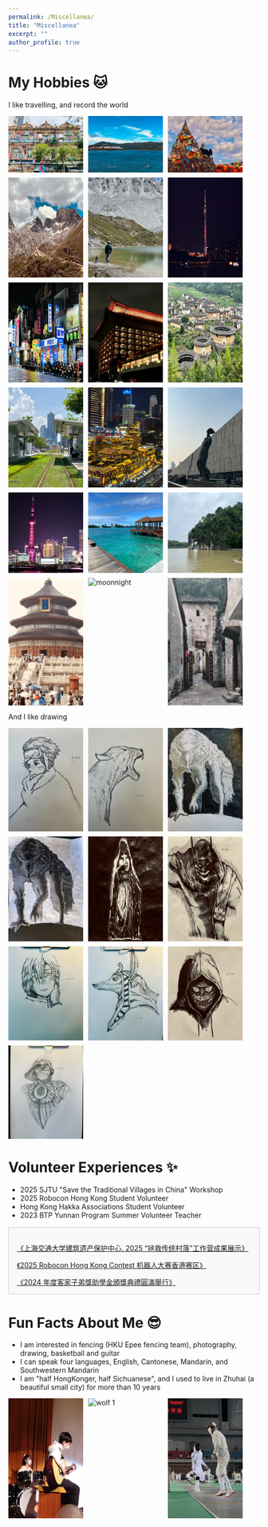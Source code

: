 ```yaml
---
permalink: /Miscellanea/
title: "Miscellanea"
excerpt: ""
author_profile: true
---
```


# My Hobbies 🐱
I like travelling, and record the world
<div style="display: flex; flex-wrap: wrap; gap: 10px;">
  <img src="/images/p1.jpg" alt="wolf 1" style="width: 150px; height: auto;">
  <img src="/images/p2.jpg" alt="wolf 2" style="width: 150px; height: auto;">
  <img src="/images/p3.jpg" alt="T" style="width: 150px; height: auto;">
  <img src="/images/p4.jpg" alt="batman" style="width: 150px; height: auto;">
  <img src="/images/p5.jpg" alt="girl" style="width: 150px; height: auto;">
  <img src="/images/p8.jpg" alt="moonnight" style="width: 150px; height: auto;">
  <img src="/images/p10.jpg" alt="moonnight" style="width: 150px; height: auto;">
  <img src="/images/p11.jpg" alt="moonnight" style="width: 150px; height: auto;">
  <img src="/images/p12.jpg" alt="moonnight" style="width: 150px; height: auto;">
  <img src="/images/p13.jpg" alt="moonnight" style="width: 150px; height: auto;">
  <img src="/images/p14.jpg" alt="moonnight" style="width: 150px; height: auto;">
  <img src="/images/p15.jpg" alt="moonnight" style="width: 150px; height: auto;">
  <img src="/images/sh.jpg" alt="moonnight" style="width: 150px; height: auto;">
  <img src="/images/maldives.jpg" alt="moonnight" style="width: 150px; height: auto;">
  <img src="/images/guilin.jpg" alt="moonnight" style="width: 150px; height: auto;">
  <img src="/images/BJ.jpg" alt="moonnight" style="width: 150px; height: auto;">
  <img src="/images/lj.jpg" alt="moonnight" style="width: 150px; height: auto;">
  <img src="/images/bz.jpg" alt="moonnight" style="width: 150px; height: auto;">
</div>

And I like drawing

<div style="display: flex; flex-wrap: wrap; gap: 10px;">
  <img src="/images/r.jpg" alt="wolf 1" style="width: 150px; height: auto;">
  <img src="/images/m.jpg" alt="wolf 1" style="width: 150px; height: auto;">
  <img src="/images/wolf1.jpg" alt="wolf 1" style="width: 150px; height: auto;">
  <img src="/images/wolf2.jpg" alt="wolf 2" style="width: 150px; height: auto;">
  <img src="/images/T.jpg" alt="T" style="width: 150px; height: auto;">
  <img src="/images/batman.jpg" alt="batman" style="width: 150px; height: auto;">
  <img src="/images/girl.jpg" alt="girl" style="width: 150px; height: auto;">
  <img src="/images/god.jpg" alt="god" style="width: 150px; height: auto;">
  <img src="/images/scary.jpg" alt="scary" style="width: 150px; height: auto;">
  <img src="/images/moonnight.jpg" alt="moonnight" style="width: 150px; height: auto;">
</div>


# Volunteer Experiences ✨
- 2025 SJTU "Save the Traditional Villages in China" Workshop
- 2025 Robocon Hong Kong Student Volunteer
- Hong Kong Hakka Associations Student Volunteer
- 2023 BTP Yunnan Program Summer Volunteer Teacher

<div style="max-width: 800px; margin: 1rem 0; padding: 1rem; border: 1px solid #ccc; background-color: #f9f9f9; height: 100px; overflow-y: scroll; text-align: left;">
  <p>
    <a href="https://mp.weixin.qq.com/s/V8Fb1FWmlL-dcM2A_ly4tw" target="_blank">
      《上海交通大学建筑遗产保护中心, 2025 “拯救传统村落”工作营成果展示》
    </a>
  </p>
  <p>
    <a href="https://www.hkstp.org/en/park-life/news-and-events/news/robocon-2025">
      《2025 Robocon Hong Kong Contest 机器人大赛香港赛区》
    </a>
  </p>
  <p>
    <a href="https://hkhakka.com/activities/2023-2024%e5%b9%b4%e5%ba%a6%e5%ae%a2%e5%ae%b6%e5%ad%90%e5%bc%9f%e7%8d%8e%e5%8a%a9%e5%ad%b8%e9%87%91%e9%a0%92%e7%8d%8e%e5%85%b8%e7%a6%ae%e5%9c%93%e6%bb%bf%e8%88%89%e8%a1%8c/">
      《2024 年度客家子弟獎助學金頒獎典禮圓滿舉行》
    </a>
  </p>
  <p>
    <a href="https://hkhakka.com/activities/%e9%a6%99%e6%b8%af%e5%ae%a2%e5%b1%ac%e7%b8%bd%e6%9c%83%e9%9d%92%e5%b9%b4%e9%83%a8%e8%88%89%e8%be%a6%e7%a6%8f%e5%bb%ba%e5%ad%b8%e7%bf%92%e4%ba%a4%e6%b5%81%e5%9c%98/">
      《2023 香港客屬總會青年部舉辦福建學習交流團》
    </a>
  </p>
  <p>
    <a href="https://hkhakka.com/activities/2022-2023%e5%b9%b4%e5%ba%a6%e5%ae%a2%e5%ae%b6%e5%ad%90%e5%bc%9f%e7%8d%8e%e5%8a%a9%e5%ad%b8%e9%87%91%e9%a0%92%e7%8d%8e%e5%85%b8%e7%a6%ae%e5%9c%93%e6%bb%bf%e8%88%89%e8%a1%8c/">
      《2023 年度客家子弟獎助學金頒獎典禮圓滿舉行》
    </a>
  </p>
  <p>
    <a href="https://mp.weixin.qq.com/s/PzIgrw0GnTRxF-ZbWTHHOg">
      《2023 香港大学BTP云之彼端项目组云南支教报告》
    </a>
  </p>
</div>

# Fun Facts About Me 😎
- I am interested in fencing (HKU Epee fencing team), photography, drawing, basketball and guitar
- I can speak four languages, English, Cantonese, Mandarin, and Southwestern Mandarin
- I am "half HongKonger, half Sichuanese", and I used to live in Zhuhai (a beautiful small city) for more than 10 years

<div style="display: flex; flex-wrap: wrap; gap: 10px;">
  <img src="/images/guitar.jpg" alt="wolf 1" style="width: 150px; height: auto;">
  <img src="/images/photography.jpg" alt="wolf 1" style="width: 150px; height: auto;">
  <img src="/images/fencing.jpg" alt="wolf 1" style="width: 150px; height: auto;">
</div>

<br>
